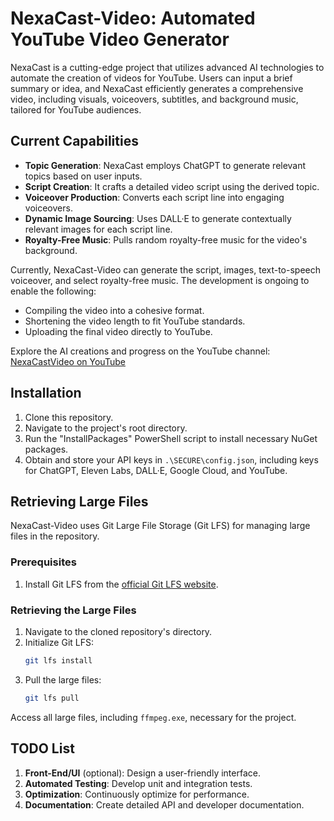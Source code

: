 # NexaCast-Video: Automated YouTube Video Generator

NexaCast is a cutting-edge project that utilizes advanced AI technologies to automate the creation of videos for YouTube. Users can input a brief summary or idea, and NexaCast efficiently generates a comprehensive video, including visuals, voiceovers, subtitles, and background music, tailored for YouTube audiences.

## Current Capabilities

- **Topic Generation**: NexaCast employs ChatGPT to generate relevant topics based on user inputs.
- **Script Creation**: It crafts a detailed video script using the derived topic.
- **Voiceover Production**: Converts each script line into engaging voiceovers.
- **Dynamic Image Sourcing**: Uses DALL·E to generate contextually relevant images for each script line.
- **Royalty-Free Music**: Pulls random royalty-free music for the video's background.

Currently, NexaCast-Video can generate the script, images, text-to-speech voiceover, and select royalty-free music. The development is ongoing to enable the following:

- Compiling the video into a cohesive format.
- Shortening the video length to fit YouTube standards.
- Uploading the final video directly to YouTube.

Explore the AI creations and progress on the YouTube channel: [NexaCastVideo on YouTube](https://www.youtube.com/@NexaCastVideo)

## Installation

1. Clone this repository.
2. Navigate to the project's root directory.
3. Run the "InstallPackages" PowerShell script to install necessary NuGet packages.
4. Obtain and store your API keys in `.\SECURE\config.json`, including keys for ChatGPT, Eleven Labs, DALL·E, Google Cloud, and YouTube.

## Retrieving Large Files

NexaCast-Video uses Git Large File Storage (Git LFS) for managing large files in the repository.

### Prerequisites

1. Install Git LFS from the [official Git LFS website](https://git-lfs.github.com/).

### Retrieving the Large Files

1. Navigate to the cloned repository's directory.
2. Initialize Git LFS:
   ```bash
   git lfs install
   ```
3. Pull the large files:
   ```bash
   git lfs pull
   ```

Access all large files, including `ffmpeg.exe`, necessary for the project.

## TODO List

1. **Front-End/UI** (optional): Design a user-friendly interface.
2. **Automated Testing**: Develop unit and integration tests.
3. **Optimization**: Continuously optimize for performance.
4. **Documentation**: Create detailed API and developer documentation.